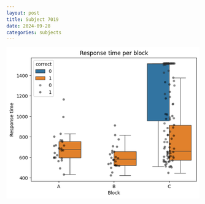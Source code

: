 ```yaml
---
layout: post
title: Subject 7019
date: 2024-09-28
categories: subjects
---
```


![](data/7019/run-1/7019_rt.png)
